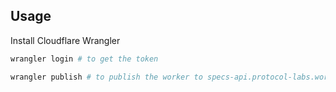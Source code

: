## Usage

Install Cloudflare Wrangler

```bash
wrangler login # to get the token

wrangler publish # to publish the worker to specs-api.protocol-labs.workers.dev
```
